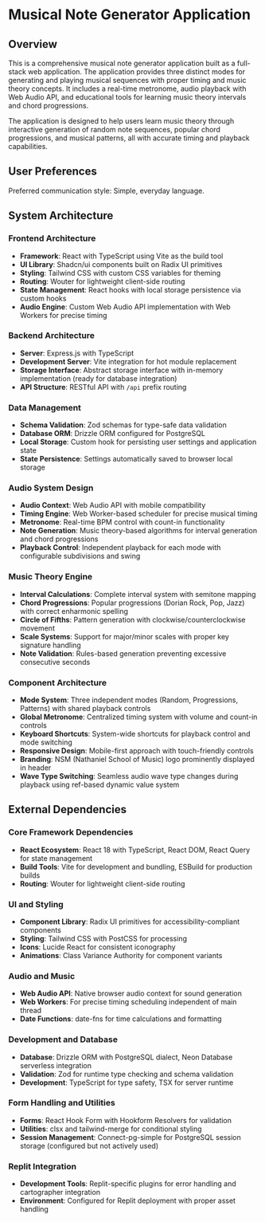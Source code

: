 # Musical Note Generator Application

## Overview

This is a comprehensive musical note generator application built as a full-stack web application. The application provides three distinct modes for generating and playing musical sequences with proper timing and music theory concepts. It includes a real-time metronome, audio playback with Web Audio API, and educational tools for learning music theory intervals and chord progressions.

The application is designed to help users learn music theory through interactive generation of random note sequences, popular chord progressions, and musical patterns, all with accurate timing and playback capabilities.

## User Preferences

Preferred communication style: Simple, everyday language.

## System Architecture

### Frontend Architecture
- **Framework**: React with TypeScript using Vite as the build tool
- **UI Library**: Shadcn/ui components built on Radix UI primitives
- **Styling**: Tailwind CSS with custom CSS variables for theming
- **Routing**: Wouter for lightweight client-side routing
- **State Management**: React hooks with local storage persistence via custom hooks
- **Audio Engine**: Custom Web Audio API implementation with Web Workers for precise timing

### Backend Architecture
- **Server**: Express.js with TypeScript
- **Development Server**: Vite integration for hot module replacement
- **Storage Interface**: Abstract storage interface with in-memory implementation (ready for database integration)
- **API Structure**: RESTful API with `/api` prefix routing

### Data Management
- **Schema Validation**: Zod schemas for type-safe data validation
- **Database ORM**: Drizzle ORM configured for PostgreSQL
- **Local Storage**: Custom hook for persisting user settings and application state
- **State Persistence**: Settings automatically saved to browser local storage

### Audio System Design
- **Audio Context**: Web Audio API with mobile compatibility
- **Timing Engine**: Web Worker-based scheduler for precise musical timing
- **Metronome**: Real-time BPM control with count-in functionality
- **Note Generation**: Music theory-based algorithms for interval generation and chord progressions
- **Playback Control**: Independent playback for each mode with configurable subdivisions and swing

### Music Theory Engine
- **Interval Calculations**: Complete interval system with semitone mapping
- **Chord Progressions**: Popular progressions (Dorian Rock, Pop, Jazz) with correct enharmonic spelling
- **Circle of Fifths**: Pattern generation with clockwise/counterclockwise movement
- **Scale Systems**: Support for major/minor scales with proper key signature handling
- **Note Validation**: Rules-based generation preventing excessive consecutive seconds

### Component Architecture
- **Mode System**: Three independent modes (Random, Progressions, Patterns) with shared playback controls
- **Global Metronome**: Centralized timing system with volume and count-in controls
- **Keyboard Shortcuts**: System-wide shortcuts for playback control and mode switching
- **Responsive Design**: Mobile-first approach with touch-friendly controls
- **Branding**: NSM (Nathaniel School of Music) logo prominently displayed in header
- **Wave Type Switching**: Seamless audio wave type changes during playback using ref-based dynamic value system

## External Dependencies

### Core Framework Dependencies
- **React Ecosystem**: React 18 with TypeScript, React DOM, React Query for state management
- **Build Tools**: Vite for development and bundling, ESBuild for production builds
- **Routing**: Wouter for lightweight client-side routing

### UI and Styling
- **Component Library**: Radix UI primitives for accessibility-compliant components
- **Styling**: Tailwind CSS with PostCSS for processing
- **Icons**: Lucide React for consistent iconography
- **Animations**: Class Variance Authority for component variants

### Audio and Music
- **Web Audio API**: Native browser audio context for sound generation
- **Web Workers**: For precise timing scheduling independent of main thread
- **Date Functions**: date-fns for time calculations and formatting

### Development and Database
- **Database**: Drizzle ORM with PostgreSQL dialect, Neon Database serverless integration
- **Validation**: Zod for runtime type checking and schema validation
- **Development**: TypeScript for type safety, TSX for server runtime

### Form Handling and Utilities
- **Forms**: React Hook Form with Hookform Resolvers for validation
- **Utilities**: clsx and tailwind-merge for conditional styling
- **Session Management**: Connect-pg-simple for PostgreSQL session storage (configured but not actively used)

### Replit Integration
- **Development Tools**: Replit-specific plugins for error handling and cartographer integration
- **Environment**: Configured for Replit deployment with proper asset handling